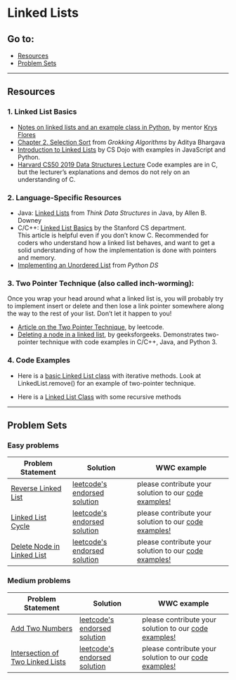 # Linked Lists

## Go to:
 * [Resources](#resources)
 * [Problem Sets](#problem-sets)

___

## Resources

### 1. Linked List Basics
* [Notes on linked lists and an example class in Python](https://github.com/rogue0137/practice/blob/master/data_structure_info/linked_lists/linked_lists.md), by mentor [Krys Flores](https://www.krysflores.com)
* [Chapter 2. Selection Sort](https://livebook.manning.com/book/grokking-algorithms/chapter-2/) from _Grokking Algorithms_ by Aditya Bhargava
* [Introduction to Linked Lists](https://m.youtube.com/watch?v=WwfhLC16bis) by CS Dojo with examples in JavaScript and Python.
* [Harvard CS50 2019 Data Structures Lecture](https://www.youtube.com/watch?v=4IrUAqYKjIA&list=PLhQjrBD2T381L3iZyDTxRwOBuUt6m1FnW&index=6&t=1823s)
Code examples are in C, but the lecturer’s explanations and demos do not rely on an understanding of C. 

### 2. Language-Specific Resources
* Java: [Linked Lists](http://greenteapress.com/thinkdast/html/thinkdast005.html) from _Think Data Structures_ in Java, by Allen B. Downey
* C/C++: [Linked List Basics](http://cslibrary.stanford.edu/103/LinkedListBasics.pdf) by the Stanford CS department.  
This article is helpful even if you don’t know C. Recommended for coders who understand how a linked list behaves, and want to get a solid understanding of how the implementation is done with pointers and memory. 
* [Implementing an Unordered List](https://runestone.academy/runestone/books/published/pythonds/BasicDS/ImplementinganUnorderedListLinkedLists.html) from _Python DS_

### 3. Two Pointer Technique (also called inch-worming):
Once you wrap your head around what a linked list is, you will probably try to implement insert or delete and then lose a link pointer somewhere along the way to the rest of your list. 
Don’t let it happen to you!  
* [Article on the Two Pointer Technique](https://leetcode.com/articles/two-pointer-technique/#), by leetcode.  
* [Deleting a node in a linked list](https://www.geeksforgeeks.org/linked-list-set-3-deleting-node/), by geeksforgeeks. Demonstrates two-pointer technique with code examples in C/C++, Java, and Python 3. 

### 4. Code Examples
* Here is a [basic Linked List class](https://github.com/WomenWhoCode/wwcsf-algos/blob/master/code-examples/linked-lists/python/LinkedList.py) with iterative methods. Look at LinkedList.remove() for an example of two-pointer technique. 

* Here is a [Linked List Class](https://github.com/WomenWhoCode/wwcsf-algos/blob/master/code-examples/linked-lists/python/LinkedListRecursive.py) with some recursive methods
___

## Problem Sets

### Easy problems
Problem Statement | Solution | WWC example
--- | --- | ---
[Reverse Linked List](https://leetcode.com/problems/reverse-linked-list/) | [leetcode's endorsed solution](https://leetcode.com/explore/interview/card/top-interview-questions-easy/93/linked-list/560/) | please contribute your solution to our [code examples!](https://github.com/WomenWhoCode/wwcsf-algos/tree/master/code-examples/linked-lists)
[Linked List Cycle](https://leetcode.com/problems/linked-list-cycle/) | [leetcode's endorsed solution](https://leetcode.com/articles/linked-list-cycle/) | please contribute your solution to our [code examples!](https://github.com/WomenWhoCode/wwcsf-algos/tree/master/code-examples/linked-lists)
[Delete Node in Linked List](https://leetcode.com/problems/delete-node-in-a-linked-list/) | [leetcode's endorsed solution](https://leetcode.com/articles/delete-node-linked-list/#) | please contribute your solution to our [code examples!](https://github.com/WomenWhoCode/wwcsf-algos/tree/master/code-examples/linked-lists)

### Medium problems
Problem Statement | Solution | WWC example
--- | --- | ---
[Add Two Numbers](https://leetcode.com/problems/add-two-numbers/) | [leetcode's endorsed solution](https://leetcode.com/problems/add-two-numbers/solution/) | please contribute your solution to our [code examples!](https://github.com/WomenWhoCode/wwcsf-algos/tree/master/code-examples/linked-lists)
[Intersection of Two Linked Lists](https://leetcode.com/problems/intersection-of-two-linked-lists/) | [leetcode's endorsed solution](https://leetcode.com/articles/intersection-of-two-linked-lists/#) | please contribute your solution to our [code examples!](https://github.com/WomenWhoCode/wwcsf-algos/tree/master/code-examples/linked-lists)
